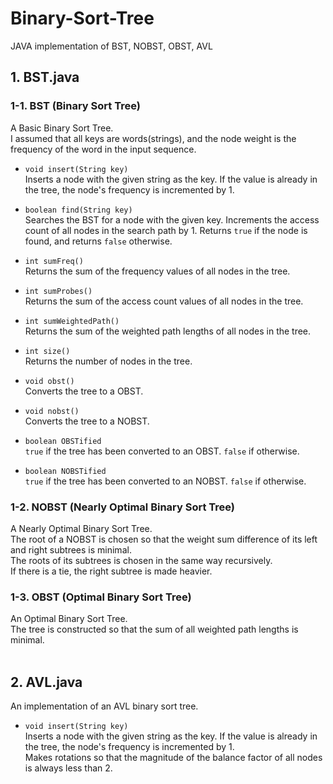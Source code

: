# Binary-Sort-Tree
JAVA implementation of BST, NOBST, OBST, AVL

## 1. BST.java
### 1-1. BST (Binary Sort Tree)
A Basic Binary Sort Tree.  
I assumed that all keys are words(strings), and the node weight is the frequency of the word in the input sequence.  

- `void insert(String key)`   
Inserts a node with the given string as the key. If the value is already in the tree, the node's frequency is incremented by 1.  

- `boolean find(String key)`   
Searches the BST for a node with the given key. Increments the access count of all nodes in the search path by 1. Returns `true` if the node is found, and returns `false` otherwise.  

- `int sumFreq()`  
Returns the sum of the frequency values of all nodes in the tree.  

- `int sumProbes()`  
Returns the sum of the access count values of all nodes in the tree.  

- `int sumWeightedPath()`  
Returns the sum of the weighted path lengths of all nodes in the tree.  

- `int size()`  
Returns the number of nodes in the tree.  

- `void obst()`  
Converts the tree to a OBST.  

- `void nobst()`  
Converts the tree to a NOBST.  

- `boolean OBSTified`  
`true` if the tree has been converted to an OBST. `false` if otherwise.  

- `boolean NOBSTified`  
`true` if the tree has been converted to an NOBST. `false` if otherwise.  

### 1-2. NOBST (Nearly Optimal Binary Sort Tree)  
A Nearly Optimal Binary Sort Tree.  
The root of a NOBST is chosen so that the weight sum difference of its left and right subtrees is minimal.  
The roots of its subtrees is chosen in the same way recursively.  
If there is a tie, the right subtree is made heavier.

### 1-3. OBST (Optimal Binary Sort Tree)
An Optimal Binary Sort Tree.  
The tree is constructed so that the sum of all weighted path lengths is minimal.
<br></br>

## 2. AVL.java
An implementation of an AVL binary sort tree.
- `void insert(String key)`  
Inserts a node with the given string as the key. If the value is already in the tree, the node's frequency is incremented by 1.  
Makes rotations so that the magnitude of the balance factor of all nodes is always less than 2.
